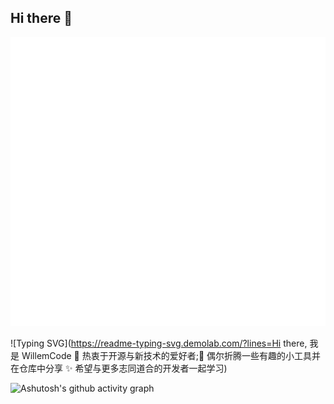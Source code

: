 ## Hi there 👋

<!--
**WillemCode/WillemCode** is a ✨ _special_ ✨ repository because its `README.md` (this file) appears on your GitHub profile.

Here are some ideas to get you started:

- 🔭 I’m currently working on ...
- 🌱 I’m currently learning ...
- 👯 I’m looking to collaborate on ...
- 🤔 I’m looking for help with ...
- 💬 Ask me about ...
- 📫 How to reach me: ...
- 😄 Pronouns: ...
- ⚡ Fun fact: ...
-->

![Metrics](/github-metrics.svg)

![Typing SVG](https://readme-typing-svg.demolab.com/?lines=Hi there, 我是 WillemCode 🔭 热衷于开源与新技术的爱好者;🤔 偶尔折腾一些有趣的小工具并在仓库中分享 ✨ 希望与更多志同道合的开发者一起学习)

![Ashutosh's github activity graph](https://github-readme-activity-graph.vercel.app/graph?username=WillemCode&theme=github)

